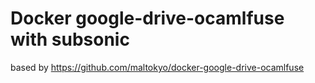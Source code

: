 # Docker google-drive-ocamlfuse with subsonic

based by https://github.com/maltokyo/docker-google-drive-ocamlfuse
